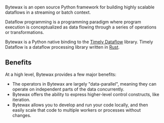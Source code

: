 Bytewax is an open source Python framework for building highly scalable dataflows in a streaming or batch context.

Dataflow programming is a programming paradigm where program execution is conceptualized as data flowing through a series of operations or transformations.

Bytewax is a Python native binding to the [Timely Dataflow](https://github.com/TimelyDataflow/timely-dataflow) library. Timely Dataflow is a dataflow processing library written in [Rust](https://www.rust-lang.org/).

## Benefits

At a high level, Bytewax provides a few major benefits:

- The operators in Bytewax are largely "data-parallel", meaning they can operate on independent parts of the data concurrently.
- Bytewax offers the ability to express higher-level control constructs, like iteration.
- Bytewax allows you to develop and run your code locally, and then easily scale that code to multiple workers or processes without changes.